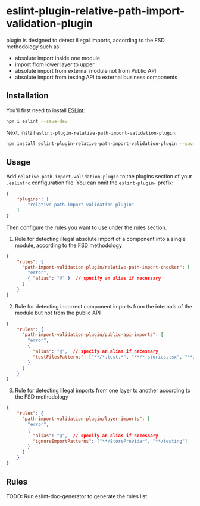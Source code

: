 # eslint-plugin-relative-path-import-validation-plugin

plugin is designed to detect illegal imports, according to the FSD methodology such as:
* absolute import inside one module 
* import from lower layer to upper
* absolute import from external module not from Public API
* absolute import from testing API to external business components

## Installation

You'll first need to install [ESLint](https://eslint.org/):

```sh
npm i eslint --save-dev
```

Next, install `eslint-plugin-relative-path-import-validation-plugin`:

```sh
npm install eslint-plugin-relative-path-import-validation-plugin --save-dev
```

## Usage

Add `relative-path-import-validation-plugin` to the plugins section of your `.eslintrc` configuration file. You can omit the `eslint-plugin-` prefix:

```json
{
    "plugins": [
        "relative-path-import-validation-plugin"
    ]
}
```


Then configure the rules you want to use under the rules section.

1. Rule for detecting illegal absolute import of a component into a single module, according to the FSD methodology
```json
{
    "rules": {
      "path-import-validation-plugin/relative-path-import-checker": [
        "error",  
        { "alias": "@" }  // specify an alias if necessary
      ]
    }
}
```


2. Rule for detecting incorrect component imports from the internals of the module but not from the public API
```json
{
    "rules": {
      "path-import-validation-plugin/public-api-imports": [
        "error",
        {
          "alias": "@",  // specify an alias if necessary
          "testFilesPatterns": ["**/*.test.*", "**/*.stories.tsx", "**/StoreDecorator.tsx"]  // specify the files for which import from the testing API will be allowed
        }
      ]
    }
}
```


3. Rule for detecting illegal imports from one layer to another according to the FSD methodology
```json
{
    "rules": {
      "path-import-validation-plugin/layer-imports": [
        "error",
        {
          "alias": "@",  // specify an alias if necessary
          "ignoreImportPatterns": ["**/StoreProvider", "**/testing"]   // specify an exception
        }
      ]
    }
}
```






## Rules

<!-- begin auto-generated rules list -->
TODO: Run eslint-doc-generator to generate the rules list.
<!-- end auto-generated rules list -->


